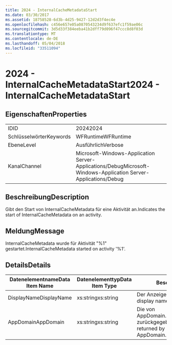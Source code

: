 ```yaml
---
title: 2024 - InternalCacheMetadataStart
ms.date: 03/30/2017
ms.assetid: 18758528-6d3b-4d25-9427-12d2d3f4ec4e
ms.openlocfilehash: c456e657e05a0870543234d9f637efc1f59ae06c
ms.sourcegitcommit: 3d5d33f384eeba41b2dff79d096f47ccc8d8f03d
ms.translationtype: MT
ms.contentlocale: de-DE
ms.lasthandoff: 05/04/2018
ms.locfileid: "33511094"
---
```

# <a name="2024---internalcachemetadatastart"></a><span data-ttu-id="5ab7c-102">2024 - InternalCacheMetadataStart</span><span class="sxs-lookup"><span data-stu-id="5ab7c-102">2024 - InternalCacheMetadataStart</span></span>
## <a name="properties"></a><span data-ttu-id="5ab7c-103">Eigenschaften</span><span class="sxs-lookup"><span data-stu-id="5ab7c-103">Properties</span></span>  
  
|||  
|-|-|  
|<span data-ttu-id="5ab7c-104">ID</span><span class="sxs-lookup"><span data-stu-id="5ab7c-104">ID</span></span>|<span data-ttu-id="5ab7c-105">2024</span><span class="sxs-lookup"><span data-stu-id="5ab7c-105">2024</span></span>|  
|<span data-ttu-id="5ab7c-106">Schlüsselwörter</span><span class="sxs-lookup"><span data-stu-id="5ab7c-106">Keywords</span></span>|<span data-ttu-id="5ab7c-107">WFRuntime</span><span class="sxs-lookup"><span data-stu-id="5ab7c-107">WFRuntime</span></span>|  
|<span data-ttu-id="5ab7c-108">Ebene</span><span class="sxs-lookup"><span data-stu-id="5ab7c-108">Level</span></span>|<span data-ttu-id="5ab7c-109">Ausführlich</span><span class="sxs-lookup"><span data-stu-id="5ab7c-109">Verbose</span></span>|  
|<span data-ttu-id="5ab7c-110">Kanal</span><span class="sxs-lookup"><span data-stu-id="5ab7c-110">Channel</span></span>|<span data-ttu-id="5ab7c-111">Microsoft-Windows-Application Server-Applications/Debug</span><span class="sxs-lookup"><span data-stu-id="5ab7c-111">Microsoft-Windows-Application Server-Applications/Debug</span></span>|  
  
## <a name="description"></a><span data-ttu-id="5ab7c-112">Beschreibung</span><span class="sxs-lookup"><span data-stu-id="5ab7c-112">Description</span></span>  
 <span data-ttu-id="5ab7c-113">Gibt den Start von InternalCacheMetadata für eine Aktivität an.</span><span class="sxs-lookup"><span data-stu-id="5ab7c-113">Indicates the start of InternalCacheMetadata on an activity.</span></span>  
  
## <a name="message"></a><span data-ttu-id="5ab7c-114">Meldung</span><span class="sxs-lookup"><span data-stu-id="5ab7c-114">Message</span></span>  
 <span data-ttu-id="5ab7c-115">InternalCacheMetadata wurde für Aktivität "%1" gestartet.</span><span class="sxs-lookup"><span data-stu-id="5ab7c-115">InternalCacheMetadata started on activity '%1'.</span></span>  
  
## <a name="details"></a><span data-ttu-id="5ab7c-116">Details</span><span class="sxs-lookup"><span data-stu-id="5ab7c-116">Details</span></span>  
  
|<span data-ttu-id="5ab7c-117">Datenelementname</span><span class="sxs-lookup"><span data-stu-id="5ab7c-117">Data Item Name</span></span>|<span data-ttu-id="5ab7c-118">Datenelementtyp</span><span class="sxs-lookup"><span data-stu-id="5ab7c-118">Data Item Type</span></span>|<span data-ttu-id="5ab7c-119">Beschreibung</span><span class="sxs-lookup"><span data-stu-id="5ab7c-119">Description</span></span>|  
|--------------------|--------------------|-----------------|  
|<span data-ttu-id="5ab7c-120">DisplayName</span><span class="sxs-lookup"><span data-stu-id="5ab7c-120">DisplayName</span></span>|<span data-ttu-id="5ab7c-121">xs:string</span><span class="sxs-lookup"><span data-stu-id="5ab7c-121">xs:string</span></span>|<span data-ttu-id="5ab7c-122">Der Anzeigename der Aktivität.</span><span class="sxs-lookup"><span data-stu-id="5ab7c-122">The display name of the activity.</span></span>|  
|<span data-ttu-id="5ab7c-123">AppDomain</span><span class="sxs-lookup"><span data-stu-id="5ab7c-123">AppDomain</span></span>|<span data-ttu-id="5ab7c-124">xs:string</span><span class="sxs-lookup"><span data-stu-id="5ab7c-124">xs:string</span></span>|<span data-ttu-id="5ab7c-125">Die von AppDomain.CurrentDomain.FriendlyName zurückgegebene Zeichenfolge.</span><span class="sxs-lookup"><span data-stu-id="5ab7c-125">The string returned by AppDomain.CurrentDomain.FriendlyName.</span></span>|
